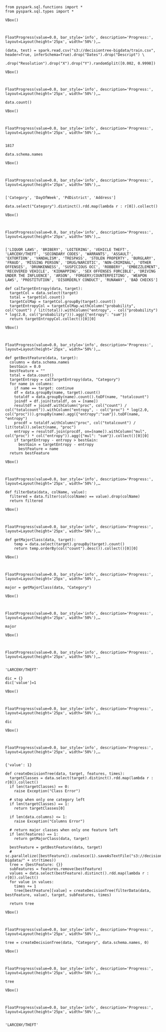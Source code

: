 ```pyspark
from pyspark.sql.functions import *
from pyspark.sql.types import *
```


    VBox()



    FloatProgress(value=0.0, bar_style='info', description='Progress:', layout=Layout(height='25px', width='50%'),…



```pyspark
(data, test) = spark.read.csv("s3://decisiontree-bigdata/train.csv", header=True, inferSchema=True).drop("Dates").drop("Descript") \
                    .drop("Resolution").drop("X").drop("Y").randomSplit([0.002, 0.9998])
```


    VBox()



    FloatProgress(value=0.0, bar_style='info', description='Progress:', layout=Layout(height='25px', width='50%'),…



```pyspark
data.count()
```


    VBox()



    FloatProgress(value=0.0, bar_style='info', description='Progress:', layout=Layout(height='25px', width='50%'),…


    1817


```pyspark
data.schema.names
```


    VBox()



    FloatProgress(value=0.0, bar_style='info', description='Progress:', layout=Layout(height='25px', width='50%'),…


    ['Category', 'DayOfWeek', 'PdDistrict', 'Address']


```pyspark
data.select("Category").distinct().rdd.map(lambda r : r[0]).collect()
```


    VBox()



    FloatProgress(value=0.0, bar_style='info', description='Progress:', layout=Layout(height='25px', width='50%'),…


    ['LIQUOR LAWS', 'BRIBERY', 'LOITERING', 'VEHICLE THEFT', 'LARCENY/THEFT', 'SECONDARY CODES', 'WARRANTS', 'ASSAULT', 'EXTORTION', 'VANDALISM', 'TRESPASS', 'STOLEN PROPERTY', 'BURGLARY', 'FRAUD', 'MISSING PERSON', 'DRUG/NARCOTIC', 'NON-CRIMINAL', 'OTHER OFFENSES', 'DRUNKENNESS', 'SUSPICIOUS OCC', 'ROBBERY', 'EMBEZZLEMENT', 'RECOVERED VEHICLE', 'KIDNAPPING', 'SEX OFFENSES FORCIBLE', 'DRIVING UNDER THE INFLUENCE', 'ARSON', 'FORGERY/COUNTERFEITING', 'WEAPON LAWS', 'PROSTITUTION', 'DISORDERLY CONDUCT', 'RUNAWAY', 'BAD CHECKS']


```pyspark
def calTargetEntropy(data, target):
  targetCol = data.select(target) 
  total = targetCol.count() 
  targetColMap = targetCol.groupBy(target).count()
  targetEntropyCol = targetColMap.withColumn("probability", col("count") / lit(total)).withColumn("entropy", - col("probability") * log(2.0, col("probability"))).agg({"entropy": "sum"})
  return targetEntropyCol.collect()[0][0]
```


    VBox()



    FloatProgress(value=0.0, bar_style='info', description='Progress:', layout=Layout(height='25px', width='50%'),…



```pyspark
def getBestFeature(data, target):
  columns = data.schema.names
  bestGain = 0.0
  bestFeature = ""
  total = data.count()
  targetEntropy = calTargetEntropy(data, "Category")
  for name in columns:
    if name == target: continue
    df = data.groupBy(name, target).count()
    totaldf = data.groupBy(name).count().toDF(name, "totalcount")
    joindf = df.join(totaldf, on = [name])
    resultdf = joindf.withColumn("proc", col("count") / col("totalcount")).withColumn("entropy", - col("proc") * log(2.0, col("proc"))).groupBy(name).agg({"entropy":"sum"}).toDF(name, "entropy")
    procdf = totaldf.withColumn("proc", col("totalcount") / lit(total)).select(name, "proc")
    entropy = resultdf.join(procdf, on=[name]).withColumn("mul", col("proc") * col("entropy")).agg({"mul": "sum"}).collect()[0][0]  
    if targetEntropy - entropy > bestGain:
      bestGain = targetEntropy - entropy
      bestFeature = name
  return bestFeature
```


    VBox()



    FloatProgress(value=0.0, bar_style='info', description='Progress:', layout=Layout(height='25px', width='50%'),…



```pyspark
def filterData(data, colName, value):
  filtered = data.filter(col(colName) == value).drop(colName)
  return filtered
```


    VBox()



    FloatProgress(value=0.0, bar_style='info', description='Progress:', layout=Layout(height='25px', width='50%'),…



```pyspark
def getMajorClass(data, target):
    temp = data.select(target).groupBy(target).count()
    return temp.orderBy(col("count").desc()).collect()[0][0]
```


    VBox()



    FloatProgress(value=0.0, bar_style='info', description='Progress:', layout=Layout(height='25px', width='50%'),…



```pyspark
major = getMajorClass(data, "Category")
```


    VBox()



    FloatProgress(value=0.0, bar_style='info', description='Progress:', layout=Layout(height='25px', width='50%'),…



```pyspark
major
```


    VBox()



    FloatProgress(value=0.0, bar_style='info', description='Progress:', layout=Layout(height='25px', width='50%'),…


    'LARCENY/THEFT'


```pyspark
dic = {}
dic['value']=1
```


    VBox()



    FloatProgress(value=0.0, bar_style='info', description='Progress:', layout=Layout(height='25px', width='50%'),…



```pyspark
dic
```


    VBox()



    FloatProgress(value=0.0, bar_style='info', description='Progress:', layout=Layout(height='25px', width='50%'),…


    {'value': 1}


```pyspark
def createDecisionTree(data, target, features, times):
  targetClasses = data.select(target).distinct().rdd.map(lambda r : r[0]).collect()
  if len(targetClasses) == 0:
    raise Exception("Class Error")

  # stop when only one category left
  if len(targetClasses) == 1:
    return targetClasses[0]

  if len(data.columns) <= 1:
    raise Exception("Columns Error")
  
  # return major classes when only one feature left
  if len(features) == 1:
    return getMajorClass(data, target)
  
  bestFeature = getBestFeature(data, target)
  # sc.parallelize([bestFeature]).coalesce(1).saveAsTextFile("s3://decisiontree-bigdata/" + str(times))
  tree = {bestFeature: {}}
  subFeatures = features.remove(bestFeature)
  values = data.select(bestFeature).distinct().rdd.map(lambda r : r[0]).collect()
  for value in values:
    times += 1
    tree[bestFeature][value] = createDecisionTree(filterData(data, bestFeature, value), target, subFeatures, times)
    
  return tree
```


    VBox()



    FloatProgress(value=0.0, bar_style='info', description='Progress:', layout=Layout(height='25px', width='50%'),…



```pyspark
tree = createDecisionTree(data, "Category", data.schema.names, 0)
```


    VBox()



    FloatProgress(value=0.0, bar_style='info', description='Progress:', layout=Layout(height='25px', width='50%'),…



```pyspark
tree
```


    VBox()



    FloatProgress(value=0.0, bar_style='info', description='Progress:', layout=Layout(height='25px', width='50%'),…


    'LARCENY/THEFT'


```pyspark

```
